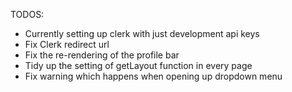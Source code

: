 TODOS:

- Currently setting up clerk with just development api keys
- Fix Clerk redirect url
- Fix the re-rendering of the profile bar
- Tidy up the setting of getLayout function in every page
- Fix warning which happens when opening up dropdown menu
